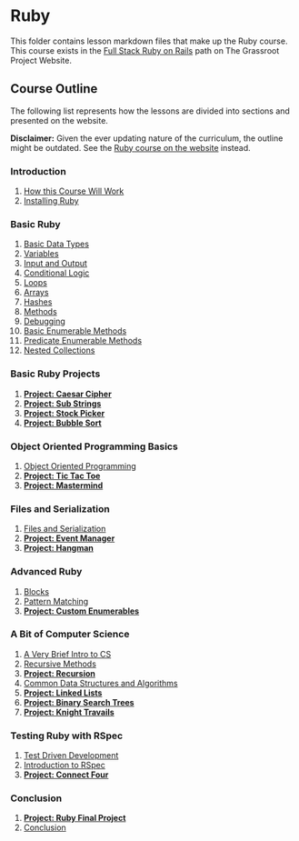 # Ruby
This folder contains lesson markdown files that make up the Ruby course. This course exists in the [Full Stack Ruby on Rails](https://www.theodinproject.com/paths/full-stack-ruby-on-rails/) path on The Grassroot Project Website.

## Course Outline

The following list represents how the lessons are divided into sections and presented on the website.

**Disclaimer:** Given the ever updating nature of the curriculum, the outline might be outdated. See the [Ruby course on the website](https://www.theodinproject.com/paths/full-stack-ruby-on-rails/courses/ruby)
instead.

### Introduction
  1. [How this Course Will Work](introduction/how_this_course_will_work.md)
  2. [Installing Ruby](introduction/installing_ruby.md)
### Basic Ruby
  1. [Basic Data Types](basic_ruby/basic_data_types.md)
  2. [Variables](basic_ruby/variables.md)
  3. [Input and Output](basic_ruby/input_and_output.md)
  4. [Conditional Logic](basic_ruby/conditional_logic.md)
  5. [Loops](basic_ruby/loops.md)
  6. [Arrays](basic_ruby/arrays.md)
  7. [Hashes](basic_ruby/hashes.md)
  8. [Methods](basic_ruby/methods.md)
  9. [Debugging](basic_ruby/debugging.md)
  10. [Basic Enumerable Methods](basic_ruby/basic_enumerable_methods.md)
  11. [Predicate Enumerable Methods](basic_ruby/predicate_enumerable_methods.md)
  12. [Nested Collections](basic_ruby/nested_collections.md)
### Basic Ruby Projects
  1. [**Project: Caesar Cipher**](basic_ruby_projects/project_caesar_cipher.md)
  2. [**Project: Sub Strings**](basic_ruby_projects/project_sub_strings.md)
  3. [**Project: Stock Picker**](basic_ruby_projects/project_stock_picker.md)
  4. [**Project: Bubble Sort**](basic_ruby_projects/project_bubble_sort.md)
### Object Oriented Programming Basics
  1. [Object Oriented Programming](object_oriented_programming_basics/object_oriented_programming.md)
  2. [**Project: Tic Tac Toe**](object_oriented_programming_basics/project_tic_tac_toe.md)
  3. [**Project: Mastermind**](object_oriented_programming_basics/project_mastermind.md)
### Files and Serialization
  1. [Files and Serialization](files_and_serialization/files_and_serialization.md)
  2. [**Project: Event Manager**](files_and_serialization/project_event_manager.md)
  3. [**Project: Hangman**](files_and_serialization/project_hangman.md)
### Advanced Ruby
  1. [Blocks](advanced_ruby/blocks.md)
  2. [Pattern Matching](advanced_ruby/pattern_matching.md)
  3. [**Project: Custom Enumerables**](advanced_ruby/project_custom_enumerables.md)
### A Bit of Computer Science
  1. [A Very Brief Intro to CS](computer_science/a_very_brief_intro_to_cs.md)
  2. [Recursive Methods](computer_science/recursive_methods.md)
  3. [**Project: Recursion**](computer_science/project_recursion.md)
  4. [Common Data Structures and Algorithms](computer_science/common_data_structures_algorithms.md)
  5. [**Project: Linked Lists**](computer_science/project_linked_lists.md)
  6. [**Project: Binary Search Trees**](computer_science/project_binary_search_trees.md)
  7. [**Project: Knight Travails**](computer_science/project_knights_travails.md)
### Testing Ruby with RSpec
  1. [Test Driven Development](testing_ruby_with_rspec/test_driven_development.md)
  2. [Introduction to RSpec](testing_ruby_with_rspec/introduction_to_rspec.md)
  3. [**Project: Connect Four**](testing_ruby_with_rspec/project_connect_four.md)
### Conclusion
  1. [**Project: Ruby Final Project**](conclusion/project_ruby_final.md)
  2. [Conclusion](conclusion/conclusion.md)
